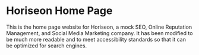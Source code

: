 # Horiseon Home Page

This is the home page website for Horiseon, a mock SEO, Online Reputation Management, and Social Media Marketing company. It has been modified to be much more readable and to meet accessibility standards so that it can be optimized for search engines.
